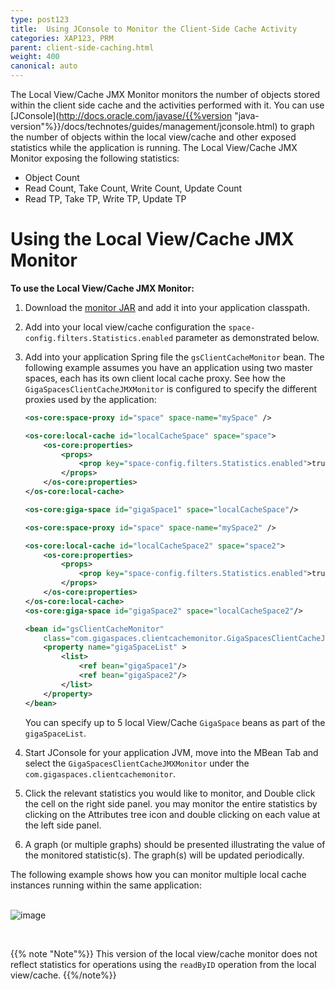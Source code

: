 ```yaml
---
type: post123
title:  Using JConsole to Monitor the Client-Side Cache Activity
categories: XAP123, PRM
parent: client-side-caching.html
weight: 400
canonical: auto
---
```




The Local View/Cache JMX Monitor monitors the number of objects stored within the client side cache and the activities performed with it. You can use [JConsole](http://docs.oracle.com/javase/{{%version "java-version"%}}/docs/technotes/guides/management/jconsole.html) to graph the number of objects within the local view/cache and other exposed statistics while the application is running. The Local View/Cache JMX Monitor exposing the following statistics:

- Object Count
- Read Count, Take Count, Write Count, Update Count
- Read TP, Take TP, Write TP, Update TP

# Using the Local View/Cache JMX Monitor

**To use the Local View/Cache JMX Monitor:**

1. Download the [monitor JAR](/download_files/GSClientCacheJMXMonitorXAP9.jar) and add it into your application classpath.
1. Add into your local view/cache configuration the `space-config.filters.Statistics.enabled` parameter as demonstrated below.
1. Add into your application Spring file the `gsClientCacheMonitor` bean. The following example assumes you have an application using two master spaces, each has its own client local cache proxy. See how the `GigaSpacesClientCacheJMXMonitor` is configured to specify the different proxies used by the application:


	```xml
	<os-core:space-proxy id="space" space-name="mySpace" />

	<os-core:local-cache id="localCacheSpace" space="space">
		<os-core:properties>
			<props>
				<prop key="space-config.filters.Statistics.enabled">true</prop>
			</props>
		</os-core:properties>
	</os-core:local-cache>

	<os-core:giga-space id="gigaSpace1" space="localCacheSpace"/>

	<os-core:space-proxy id="space" space-name="mySpace2" />

	<os-core:local-cache id="localCacheSpace2" space="space2">
		<os-core:properties>
			<props>
				<prop key="space-config.filters.Statistics.enabled">true</prop>
			</props>
		</os-core:properties>
	</os-core:local-cache>
	<os-core:giga-space id="gigaSpace2" space="localCacheSpace2"/>

	<bean id="gsClientCacheMonitor"
		class="com.gigaspaces.clientcachemonitor.GigaSpacesClientCacheJMXMonitor">
		<property name="gigaSpaceList" >
			<list>
				<ref bean="gigaSpace1"/>
				<ref bean="gigaSpace2"/>
			</list>
		</property>
	</bean>
	```

	You can specify up to 5 local View/Cache `GigaSpace` beans as part of the `gigaSpaceList`.

1. Start JConsole for your application JVM, move into the MBean Tab and select the `GigaSpacesClientCacheJMXMonitor` under the `com.gigaspaces.clientcachemonitor`.
1. Click the relevant statistics you would like to monitor, and Double click the cell on the right side panel. you may monitor the entire statistics by clicking on the Attributes tree icon and double clicking on each value at the left side panel.
1. A graph (or multiple graphs) should be presented illustrating the value of the monitored statistic(s). The graph(s) will be updated periodically.

The following example shows how you can monitor multiple local cache instances running within the same application:<br>
<br>

![image](/attachment_files/clientCacheJMXMonitor.jpg)

<br>

{{% note "Note"%}}
This version of the local view/cache monitor does not reflect statistics for operations using the `readByID` operation from the local view/cache.
{{%/note%}}


